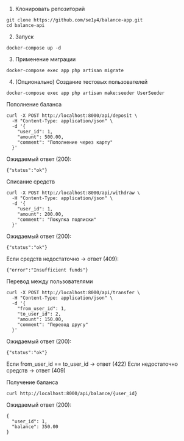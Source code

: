 1. Клонировать репозиторий
```
git clone https://github.com/se1y4/balance-app.git
cd balance-api
```
2. Запуск
```
docker-compose up -d
```
3. Применение миграции
```
docker-compose exec app php artisan migrate
```
4. (Опционально) Создание тестовых пользователей
```
docker-compose exec app php artisan make:seeder UserSeeder
```
Пополнение баланса
```
curl -X POST http://localhost:8000/api/deposit \
  -H "Content-Type: application/json" \
  -d '{
    "user_id": 1,
    "amount": 500.00,
    "comment": "Пополнение через карту"
  }'
```
Ожидаемый ответ (200):
```
{"status":"ok"}
```

Списание средств
```
curl -X POST http://localhost:8000/api/withdraw \
  -H "Content-Type: application/json" \
  -d '{
    "user_id": 1,
    "amount": 200.00,
    "comment": "Покупка подписки"
  }'
```
Ожидаемый ответ (200):
```
{"status":"ok"}
```
Если средств недостаточно → ответ (409):
```
{"error":"Insufficient funds"}
```

Перевод между пользователями
```
curl -X POST http://localhost:8000/api/transfer \
  -H "Content-Type: application/json" \
  -d '{
    "from_user_id": 1,
    "to_user_id": 2,
    "amount": 150.00,
    "comment": "Перевод другу"
  }'
```
Ожидаемый ответ (200):
```
{"status":"ok"}
```
Если from_user_id == to_user_id → ответ (422)
Если недостаточно средств → ответ (409)

Получение баланса
```
curl http://localhost:8000/api/balance/{user_id}
```
Ожидаемый ответ (200):
```
{
  "user_id": 1,
  "balance": 350.00
}
```
